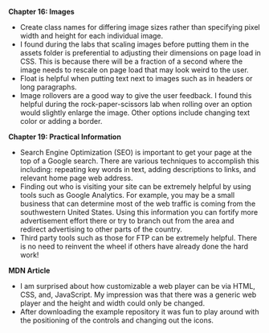 **Chapter 16: Images**
* Create class names for differing image sizes rather than specifying pixel width and height for each individual image.
* I found during the labs that scaling images before putting them in the assets folder is preferential to adjusting their dimensions on page load in CSS. This is because there will be a fraction of a second where the image needs to rescale on page load that may look weird to the user.
* Float is helpful when putting text next to images such as in headers or long paragraphs.
* Image rollovers are a good way to give the user feedback. I found this helpful during the rock-paper-scissors lab when rolling over an option would slightly enlarge the image. Other options include changing text color or adding a border.

**Chapter 19: Practical Information**
* Search Engine Optimization (SEO) is important to get your page at the top of a Google search. There are various techniques to accomplish this including: repeating key words in text, adding descriptions to links, and relevant home page web address.
* Finding out who is visiting your site can be extremely helpful by using tools such as Google Analytics. For example, you may be a small business that can determine most of the web traffic is coming from the southwestern United States. Using this information you can fortify more advertisement effort there or try to branch out from the area and redirect advertising to other parts of the country.
* Third party tools such as those for FTP can be extremely helpful. There is no need to reinvent the wheel if others have already done the hard work!

**MDN Article**
* I am surprised about how customizable a web player can be via HTML, CSS, and, JavaScript. My impression was that there was a generic web player and the height and width could only be changed. 
* After downloading the example repository it was fun to play around with the positioning of the controls and changing out the icons.